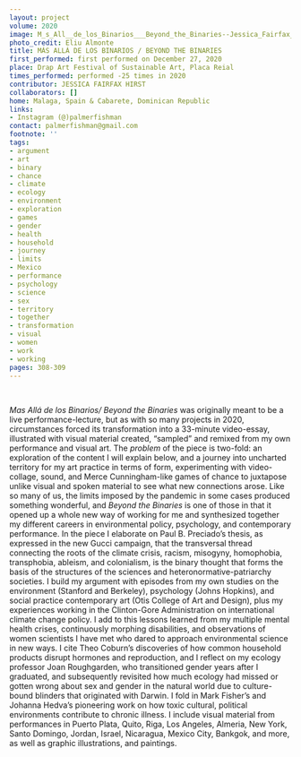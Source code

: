 ```yaml
---
layout: project
volume: 2020
image: M_s_All__de_los_Binarios___Beyond_the_Binaries--Jessica_Fairfax_Hirst.jpg
photo_credit: Eliu Almonte
title: MÁS ALLÁ DE LOS BINARIOS / BEYOND THE BINARIES
first_performed: first performed on December 27, 2020
place: Drap Art Festival of Sustainable Art, Placa Reial
times_performed: performed -25 times in 2020
contributor: JESSICA FAIRFAX HIRST
collaborators: []
home: Malaga, Spain & Cabarete, Dominican Republic
links:
- Instagram (@)palmerfishman
contact: palmerfishman@gmail.com
footnote: ''
tags:
- argument
- art
- binary
- chance
- climate
- ecology
- environment
- exploration
- games
- gender
- health
- household
- journey
- limits
- Mexico
- performance
- psychology
- science
- sex
- territory
- together
- transformation
- visual
- women
- work
- working
pages: 308-309
---
```




 

*Mas Allá de los Binarios/ Beyond the Binaries* was originally meant to be a live performance-lecture, but as with so many projects in 2020, circumstances forced its transformation into a 33-minute video-essay, illustrated with visual material created, “sampled” and remixed from my own performance and visual art. 
The *problem* of the piece is two-fold: an exploration of the content I will explain below, and a journey into uncharted territory for my art practice in terms of form, experimenting with video-collage, sound, and Merce Cunningham-like games of chance to juxtapose unlike visual and spoken material to see what new connections arose.  Like so many of us, the limits imposed by the pandemic in some cases produced something wonderful, and *Beyond the Binaries* is one of those in that it opened up a whole new way of working for me and synthesized together my different careers in environmental policy, psychology, and contemporary performance.
In the piece I elaborate on Paul B. Preciado’s thesis, as expressed in the new Gucci campaign, that the transversal thread connecting the roots of the climate crisis, racism, misogyny, homophobia, transphobia, ableism, and colonialism, is the binary thought that forms the basis of the structures of the sciences and heteronormative-patriarchy societies.
 I build my argument with episodes from my own studies on the environment (Stanford and Berkeley), psychology (Johns Hopkins), and social practice contemporary art (Otis College of Art and Design), plus my experiences working in the Clinton-Gore Administration on international climate change policy.  I add to this lessons learned from my multiple mental health crises, continuously morphing disabilities, and observations of women scientists I have met who dared to approach environmental science in new ways.
I cite Theo Coburn’s discoveries of how common household products disrupt hormones and reproduction, and I reflect on my ecology professor Joan Roughgarden, who transitioned gender years after I graduated, and subsequently revisited how much ecology had missed or gotten wrong about sex and gender in the natural world due to culture-bound blinders that originated with Darwin.
 I fold in Mark Fisher’s and Johanna Hedva’s pioneering work on how toxic cultural, political environments contribute to chronic illness.
I include visual material from performances in Puerto Plata, Quito, Riga, Los Angeles, Almeria, New York, Santo Domingo, Jordan, Israel, Nicaragua, Mexico City, Bankgok, and more, as well as graphic illustrations, and paintings.
